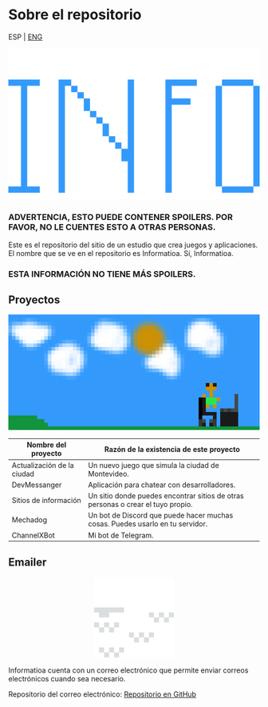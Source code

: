 # Sobre el repositorio

ESP | [ENG](https://github.com/nico1monte/informatioa.org/blob/dev/README.md)

<div align="center">
  <picture>
    <source media="(prefers-color-scheme: dark)" srcset="./public/readme_imgs/informatioa.2.png" width="700px">
    <img alt="Logo de Informatioa" src="./public/readme_imgs/informatioa.2.png" width="600px">
  </picture>
</div>

### ADVERTENCIA, ESTO PUEDE CONTENER SPOILERS. POR FAVOR, NO LE CUENTES ESTO A OTRAS PERSONAS.

Este es el repositorio del sitio de un estudio que crea juegos y aplicaciones. El nombre que se ve en el repositorio es Informatioa. Sí, Informatioa.

### ESTA INFORMACIÓN NO TIENE MÁS SPOILERS.

## Proyectos
<div align="center">
  <picture>
    <source media="(prefers-color-scheme: dark)" srcset="./public/readme_imgs/background_account-creator.png">
    <img alt="Imagen de proyectos" src="./public/readme_imgs/background_account-creator.png">
  </picture>
</div>

| **Nombre del proyecto** | **Razón de la existencia de este proyecto** |
| --- | --- |
| Actualización de la ciudad | Un nuevo juego que simula la ciudad de Montevideo. |
| DevMessanger | Aplicación para chatear con desarrolladores. |
| Sitios de información | Un sitio donde puedes encontrar sitios de otras personas o crear el tuyo propio. |
| Mechadog | Un bot de Discord que puede hacer muchas cosas. Puedes usarlo en tu servidor. |
| ChannelXBot | Mi bot de Telegram. |

## Emailer

<div align="center">
<picture>
  <source media="(prefers-color-scheme: dark)" srcset="./public/readme_imgs/emailverification.png">
  <img alt="Correo" src="./public/readme_imgs/emailverification.png">
</picture>
</div>

Informatioa cuenta con un correo electrónico que permite enviar correos electrónicos cuando sea necesario.

Repositorio del correo electrónico:
[Repositorio en GitHub](https://github.com/nico1monte/informatioa_emailer)